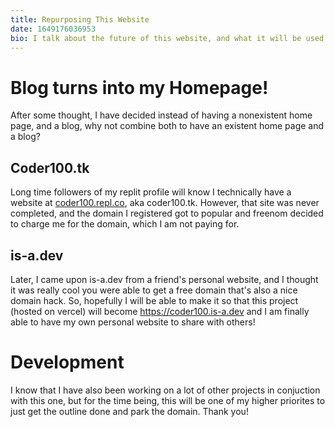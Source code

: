 ```yaml
---
title: Repurposing This Website
date: 1649176036953
bio: I talk about the future of this website, and what it will be used for.
---
```


# Blog turns into my Homepage!
After some thought, I have decided instead of having a nonexistent home page, and a blog, why not combine both to have an existent home page and a blog?

## Coder100.tk
Long time followers of my replit profile will know I technically have a website at [coder100.repl.co](https://coder100.repl.co), aka coder100.tk. However, that site was never completed, and the domain I registered got to popular and freenom decided to charge me for the domain, which I am not paying for.

## is-a.dev
Later, I came upon is-a.dev from a friend's personal website, and I thought it was really cool you were able to get a free domain that's also a nice domain hack. So, hopefully I will be able to make it so that this project (hosted on vercel) will become https://coder100.is-a.dev and I am finally able to have my own personal website to share with others!

# Development
I know that I have also been working on a lot of other projects in conjuction with this one, but for the time being, this will be one of my higher priorites to just get the outline done and park the domain. Thank you!